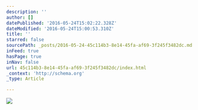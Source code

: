 ```yaml
---
description: ''
author: []
datePublished: '2016-05-24T15:02:22.328Z'
dateModified: '2016-05-24T15:00:53.310Z'
title: ''
starred: false
sourcePath: _posts/2016-05-24-45c114b3-8e14-45fa-af69-3f245f3482dc.md
inFeed: true
hasPage: true
inNav: false
url: 45c114b3-8e14-45fa-af69-3f245f3482dc/index.html
_context: 'http://schema.org'
_type: Article

---
```

![](https://the-grid-user-content.s3-us-west-2.amazonaws.com/907a3ce5-a85e-4e92-a2e1-7513a76c7edc.png)